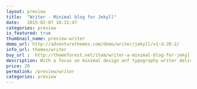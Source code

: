```yaml
---
layout: preview
title:  "Writer - Minimal blog for Jekyll"
date:   2015-02-07 18:31:47
categories: preview
is_featured: true
thumbnail_name: preview-writer
demo_url: http://adventurethemes.com/demo/writer/jekyll/v1-d-20-2/
info_url: themes/writer
buy_url :  http://themeforest.net/item/writer-a-minimal-blog-for-jekyll/10562560
description: With a focus on minimal design anf typography writer delivers a quality user experince. Built for blogging or long form writing content looks clean and readable on any device.
price: 20
permalink: /preview/writer
categories: preview
---
```

